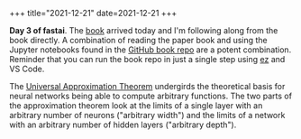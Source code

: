 +++
title="2021-12-21"
date=2021-12-21
+++

**Day 3 of fastai**. The
[book](https://www.amazon.com/Deep-Learning-Coders-fastai-PyTorch/dp/1492045527/ref=sr_1_3?crid=39HBTBCBZ94GK&keywords=fastai+book&qid=1640122478&sprefix=fastai+bo%2Caps%2C372&sr=8-3)
arrived today and I'm following along from the book directly. A combination of
reading the paper book and using the Jupyter notebooks found in the [GitHub
book repo](https://github.com/fastai/fastbook) are a potent combination.
Reminder that you can run the book repo in just a single step using
[ez](https://github.com/jflam/ez) and VS Code.

The [Universal Approximation
Theorem](https://en.wikipedia.org/wiki/Universal_approximation_theorem)
undergirds the theoretical basis for neural networks being able to compute
arbitrary functions. The two parts of the approximation theorem look at the
limits of a single layer with an arbitrary number of neurons ("arbitrary
width") and the limits of a network with an arbitrary number of hidden layers
("arbitrary depth").

